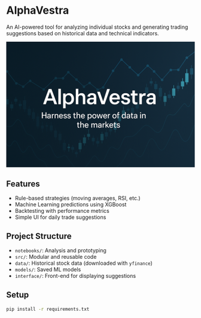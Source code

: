 # AlphaVestra

An AI-powered tool for analyzing individual stocks and generating trading suggestions based on historical data and technical indicators.

![Banner](assets/banner.png)

## Features
- Rule-based strategies (moving averages, RSI, etc.)
- Machine Learning predictions using XGBoost
- Backtesting with performance metrics
- Simple UI for daily trade suggestions

## Project Structure
- `notebooks/`: Analysis and prototyping
- `src/`: Modular and reusable code
- `data/`: Historical stock data (downloaded with `yfinance`)
- `models/`: Saved ML models
- `interface/`: Front-end for displaying suggestions

## Setup
```bash
pip install -r requirements.txt
